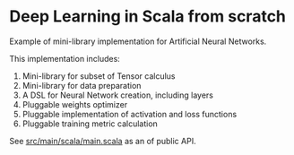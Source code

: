 # Deep Learning in Scala from scratch

Example of mini-library implementation for Artificial Neural Networks.

This implementation includes:

1. Mini-library for subset of Tensor calculus
1. Mini-library for data preparation
1. A DSL for Neural Network creation, including layers
1. Pluggable weights optimizer
1. Pluggable implementation of activation and loss functions
1. Pluggable training metric calculation


See [src/main/scala/main.scala](src/main/scala/main.scala) as an of public API.